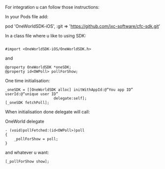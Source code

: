 For integration u can follow those instructions:

In your Pods file add:

pod 'OneWorldSDK-iOS', :git => 'https://github.com/ixc-software/cfc-sdk.git'

In a class file where u like to using SDK:
```

#import <OneWorldSDK-iOS/OneWorldSDK.h>

```
and
```
@property OneWorldSDK *oneSDK;
@property id<OWPoll> pollForShow;
```
One time initialisation:

```
_oneSDK = [[OneWorldSDK alloc] initWithAppId:@“You app ID”                                                                      							userId:@“unique user ID” 
				      delegate:self];
[_oneSDK fetchPoll];
```
When initialisation done delegate will call:

OneWorld delegate
```
- (void)pollFetched:(id<OWPoll>)poll
{
    _pollForShow = poll;
}
```
and whatever u want:
```
[_pollForShow show];
```

